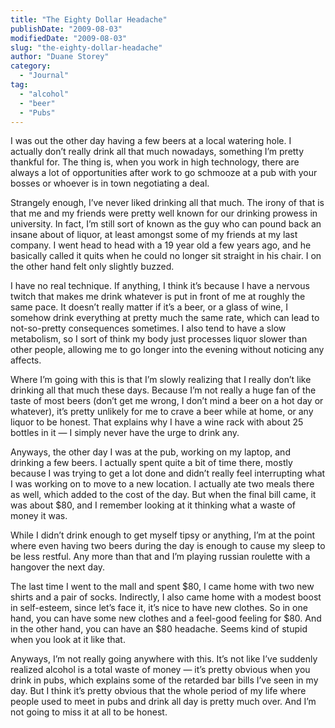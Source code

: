 ```yaml
---
title: "The Eighty Dollar Headache"
publishDate: "2009-08-03"
modifiedDate: "2009-08-03"
slug: "the-eighty-dollar-headache"
author: "Duane Storey"
category:
  - "Journal"
tag:
  - "alcohol"
  - "beer"
  - "Pubs"
---
```


I was out the other day having a few beers at a local watering hole. I actually don’t really drink all that much nowadays, something I’m pretty thankful for. The thing is, when you work in high technology, there are always a lot of opportunities after work to go schmooze at a pub with your bosses or whoever is in town negotiating a deal.

Strangely enough, I’ve never liked drinking all that much. The irony of that is that me and my friends were pretty well known for our drinking prowess in university. In fact, I’m still sort of known as the guy who can pound back an insane about of liquor, at least amongst some of my friends at my last company. I went head to head with a 19 year old a few years ago, and he basically called it quits when he could no longer sit straight in his chair. I on the other hand felt only slightly buzzed.

I have no real technique. If anything, I think it’s because I have a nervous twitch that makes me drink whatever is put in front of me at roughly the same pace. It doesn’t really matter if it’s a beer, or a glass of wine, I somehow drink everything at pretty much the same rate, which can lead to not-so-pretty consequences sometimes. I also tend to have a slow metabolism, so I sort of think my body just processes liquor slower than other people, allowing me to go longer into the evening without noticing any affects.

Where I’m going with this is that I’m slowly realizing that I really don’t like drinking all that much these days. Because I’m not really a huge fan of the taste of most beers (don’t get me wrong, I don’t mind a beer on a hot day or whatever), it’s pretty unlikely for me to crave a beer while at home, or any liquor to be honest. That explains why I have a wine rack with about 25 bottles in it — I simply never have the urge to drink any.

Anyways, the other day I was at the pub, working on my laptop, and drinking a few beers. I actually spent quite a bit of time there, mostly because I was trying to get a lot done and didn’t really feel interrupting what I was working on to move to a new location. I actually ate two meals there as well, which added to the cost of the day. But when the final bill came, it was about $80, and I remember looking at it thinking what a waste of money it was.

While I didn’t drink enough to get myself tipsy or anything, I’m at the point where even having two beers during the day is enough to cause my sleep to be less restful. Any more than that and I’m playing russian roulette with a hangover the next day.

The last time I went to the mall and spent $80, I came home with two new shirts and a pair of socks. Indirectly, I also came home with a modest boost in self-esteem, since let’s face it, it’s nice to have new clothes. So in one hand, you can have some new clothes and a feel-good feeling for $80. And in the other hand, you can have an $80 headache. Seems kind of stupid when you look at it like that.

Anyways, I’m not really going anywhere with this. It’s not like I’ve suddenly realized alcohol is a total waste of money — it’s pretty obvious when you drink in pubs, which explains some of the retarded bar bills I’ve seen in my day. But I think it’s pretty obvious that the whole period of my life where people used to meet in pubs and drink all day is pretty much over. And I’m not going to miss it at all to be honest.